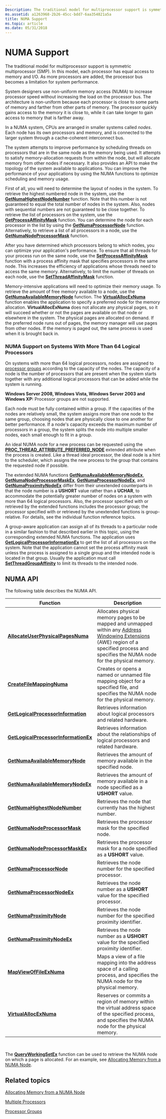 ```yaml
---
Description: The traditional model for multiprocessor support is symmetric multiprocessor (SMP). In this model, each processor has equal access to memory and I/O. As more processors are added, the processor bus becomes a limitation for system performance.
ms.assetid: a1263968-2b26-45cc-bdd7-6aa354821a5a
title: NUMA Support
ms.topic: article
ms.date: 05/31/2018
---
```


# NUMA Support

The traditional model for multiprocessor support is symmetric multiprocessor (SMP). In this model, each processor has equal access to memory and I/O. As more processors are added, the processor bus becomes a limitation for system performance.

System designers use non-uniform memory access (NUMA) to increase processor speed without increasing the load on the processor bus. The architecture is non-uniform because each processor is close to some parts of memory and farther from other parts of memory. The processor quickly gains access to the memory it is close to, while it can take longer to gain access to memory that is farther away.

In a NUMA system, CPUs are arranged in smaller systems called *nodes*. Each node has its own processors and memory, and is connected to the larger system through a cache-coherent interconnect bus.

The system attempts to improve performance by scheduling threads on processors that are in the same node as the memory being used. It attempts to satisfy memory-allocation requests from within the node, but will allocate memory from other nodes if necessary. It also provides an API to make the topology of the system available to applications. You can improve the performance of your applications by using the NUMA functions to optimize scheduling and memory usage.

First of all, you will need to determine the layout of nodes in the system. To retrieve the highest numbered node in the system, use the [**GetNumaHighestNodeNumber**](https://msdn.microsoft.com/library/ms683203(v=VS.85).aspx) function. Note that this number is not guaranteed to equal the total number of nodes in the system. Also, nodes with sequential numbers are not guaranteed to be close together. To retrieve the list of processors on the system, use the [**GetProcessAffinityMask**](/windows/desktop/api/WinBase/nf-winbase-getprocessaffinitymask) function. You can determine the node for each processor in the list by using the [**GetNumaProcessorNode**](/windows/desktop/api/WinBase/nf-winbase-getnumaprocessornode) function. Alternatively, to retrieve a list of all processors in a node, use the [**GetNumaNodeProcessorMask**](/windows/desktop/api/WinBase/nf-winbase-getnumanodeprocessormask) function.

After you have determined which processors belong to which nodes, you can optimize your application's performance. To ensure that all threads for your process run on the same node, use the [**SetProcessAffinityMask**](/windows/desktop/api/WinBase/nf-winbase-setprocessaffinitymask) function with a process affinity mask that specifies processors in the same node. This increases the efficiency of applications whose threads need to access the same memory. Alternatively, to limit the number of threads on each node, use the [**SetThreadAffinityMask**](/windows/desktop/api/WinBase/nf-winbase-setthreadaffinitymask) function.

Memory-intensive applications will need to optimize their memory usage. To retrieve the amount of free memory available to a node, use the [**GetNumaAvailableMemoryNode**](/windows/desktop/api/WinBase/nf-winbase-getnumaavailablememorynode) function. The [**VirtualAllocExNuma**](https://msdn.microsoft.com/library/Aa366891(v=VS.85).aspx) function enables the application to specify a preferred node for the memory allocation. **VirtualAllocExNuma** does not allocate any physical pages, so it will succeed whether or not the pages are available on that node or elsewhere in the system. The physical pages are allocated on demand. If the preferred node runs out of pages, the memory manager will use pages from other nodes. If the memory is paged out, the same process is used when it is brought back in.

### NUMA Support on Systems With More Than 64 Logical Processors

On systems with more than 64 logical processors, nodes are assigned to [processor groups](processor-groups.md) according to the capacity of the nodes. The capacity of a node is the number of processors that are present when the system starts together with any additional logical processors that can be added while the system is running.

**Windows Server 2008, Windows Vista, Windows Server 2003 and Windows XP:** Processor groups are not supported.

Each node must be fully contained within a group. If the capacities of the nodes are relatively small, the system assigns more than one node to the same group, choosing nodes that are physically close to one another for better performance. If a node's capacity exceeds the maximum number of processors in a group, the system splits the node into multiple smaller nodes, each small enough to fit in a group.

An ideal NUMA node for a new process can be requested using the [**PROC\_THREAD\_ATTRIBUTE\_PREFERRED\_NODE**](https://msdn.microsoft.com/library/ms686880(v=VS.85).aspx) extended attribute when the process is created. Like a thread ideal processor, the ideal node is a hint to the scheduler, which assigns the new process to the group that contains the requested node if possible.

The extended NUMA functions [**GetNumaAvailableMemoryNodeEx**](/windows/desktop/api/WinBase/nf-winbase-getnumaavailablememorynodeex), [**GetNumaNodeProcessorMaskEx**](https://msdn.microsoft.com/library/Dd405493(v=VS.85).aspx), [**GetNumaProcessorNodeEx**](/windows/desktop/api/WinBase/nf-winbase-getnumaprocessornodeex), and [**GetNumaProximityNodeEx**](https://msdn.microsoft.com/library/Dd405495(v=VS.85).aspx) differ from their unextended counterparts in that the node number is a **USHORT** value rather than a **UCHAR**, to accommodate the potentially greater number of nodes on a system with more than 64 logical processors. Also, the processor specified with or retrieved by the extended functions includes the processor group; the processor specified with or retrieved by the unextended functions is group-relative. For details, see the individual function reference topics.

A group-aware application can assign all of its threads to a particular node in a similar fashion to that described earlier in this topic, using the corresponding extended NUMA functions. The application uses [**GetLogicalProcessorInformationEx**](https://msdn.microsoft.com/library/Dd405488(v=VS.85).aspx) to get the list of all processors on the system. Note that the application cannot set the process affinity mask unless the process is assigned to a single group and the intended node is located in that group. Usually the application must call [**SetThreadGroupAffinity**](https://msdn.microsoft.com/library/Dd405516(v=VS.85).aspx) to limit its threads to the intended node.

## NUMA API

The following table describes the NUMA API.



| Function                                                                     | Description                                                                                                                                                                                                                     |
|------------------------------------------------------------------------------|---------------------------------------------------------------------------------------------------------------------------------------------------------------------------------------------------------------------------------|
| [**AllocateUserPhysicalPagesNuma**](https://msdn.microsoft.com/library/Aa366529(v=VS.85).aspx)      | Allocates physical memory pages to be mapped and unmapped within any [Address Windowing Extensions](https://msdn.microsoft.com/library/Aa366527(v=VS.85).aspx) (AWE) region of a specified process and specifies the NUMA node for the physical memory. |
| [**CreateFileMappingNuma**](https://msdn.microsoft.com/library/Aa366539(v=VS.85).aspx)                      | Creates or opens a named or unnamed file mapping object for a specified file, and specifies the NUMA node for the physical memory.                                                                                              |
| [**GetLogicalProcessorInformation**](https://msdn.microsoft.com/library/ms683194(v=VS.85).aspx)     | Retrieves information about logical processors and related hardware.                                                                                                                                                            |
| [**GetLogicalProcessorInformationEx**](https://msdn.microsoft.com/library/Dd405488(v=VS.85).aspx) | Retrieves information about the relationships of logical processors and related hardware.                                                                                                                                       |
| [**GetNumaAvailableMemoryNode**](/windows/desktop/api/WinBase/nf-winbase-getnumaavailablememorynode)             | Retrieves the amount of memory available in the specified node.                                                                                                                                                                 |
| [**GetNumaAvailableMemoryNodeEx**](/windows/desktop/api/WinBase/nf-winbase-getnumaavailablememorynodeex)         | Retrieves the amount of memory available in a node specified as a **USHORT** value.                                                                                                                                             |
| [**GetNumaHighestNodeNumber**](https://msdn.microsoft.com/library/ms683203(v=VS.85).aspx)                 | Retrieves the node that currently has the highest number.                                                                                                                                                                       |
| [**GetNumaNodeProcessorMask**](/windows/desktop/api/WinBase/nf-winbase-getnumanodeprocessormask)                 | Retrieves the processor mask for the specified node.                                                                                                                                                                            |
| [**GetNumaNodeProcessorMaskEx**](https://msdn.microsoft.com/library/Dd405493(v=VS.85).aspx)             | Retrieves the processor mask for a node specified as a **USHORT** value.                                                                                                                                                        |
| [**GetNumaProcessorNode**](/windows/desktop/api/WinBase/nf-winbase-getnumaprocessornode)                         | Retrieves the node number for the specified processor.                                                                                                                                                                          |
| [**GetNumaProcessorNodeEx**](/windows/desktop/api/WinBase/nf-winbase-getnumaprocessornodeex)                     | Retrieves the node number as a **USHORT** value for the specified processor.                                                                                                                                                    |
| [**GetNumaProximityNode**](/windows/desktop/api/WinBase/nf-winbase-getnumaproximitynode)                         | Retrieves the node number for the specified proximity identifier.                                                                                                                                                               |
| [**GetNumaProximityNodeEx**](https://msdn.microsoft.com/library/Dd405495(v=VS.85).aspx)                     | Retrieves the node number as a **USHORT** value for the specified proximity identifier.                                                                                                                                         |
| [**MapViewOfFileExNuma**](https://msdn.microsoft.com/library/Aa366767(v=VS.85).aspx)                          | Maps a view of a file mapping into the address space of a calling process, and specifies the NUMA node for the physical memory.                                                                                                 |
| [**VirtualAllocExNuma**](https://msdn.microsoft.com/library/Aa366891(v=VS.85).aspx)                            | Reserves or commits a region of memory within the virtual address space of the specified process, and specifies the NUMA node for the physical memory.                                                                          |



 

The [**QueryWorkingSetEx**](https://msdn.microsoft.com/library/ms684949(v=VS.85).aspx) function can be used to retrieve the NUMA node on which a page is allocated. For an example, see [Allocating Memory from a NUMA Node](https://msdn.microsoft.com/library/Aa965223(v=VS.85).aspx).

## Related topics

<dl> <dt>

[Allocating Memory from a NUMA Node](https://msdn.microsoft.com/library/Aa965223(v=VS.85).aspx)
</dt> <dt>

[Multiple Processors](multiple-processors.md)
</dt> <dt>

[Processor Groups](processor-groups.md)
</dt> </dl>

 

 



